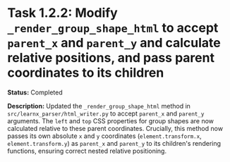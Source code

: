 # Task 1.2.2: Modify `_render_group_shape_html` to accept `parent_x` and `parent_y` and calculate relative positions, and pass parent coordinates to its children

**Status:** Completed

**Description:**
Updated the `_render_group_shape_html` method in `src/learnx_parser/html_writer.py` to accept `parent_x` and `parent_y` arguments. The `left` and `top` CSS properties for group shapes are now calculated relative to these parent coordinates. Crucially, this method now passes its own absolute `x` and `y` coordinates (`element.transform.x`, `element.transform.y`) as `parent_x` and `parent_y` to its children's rendering functions, ensuring correct nested relative positioning.
